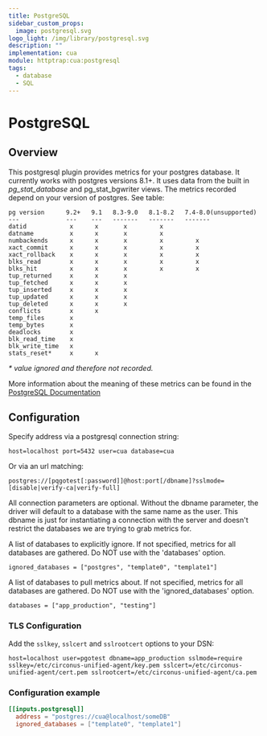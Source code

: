 ```yaml
---
title: PostgreSQL
sidebar_custom_props:
  image: postgresql.svg
logo_light: /img/library/postgresql.svg
description: ""
implementation: cua
module: httptrap:cua:postgresql
tags:
  - database
  - SQL
---
```


# PostgreSQL

## Overview

This postgresql plugin provides metrics for your postgres database. It currently works with postgres versions 8.1+. It uses data from the built in _pg_stat_database_ and pg_stat_bgwriter views. The metrics recorded depend on your version of postgres. See table:

```
pg version      9.2+   9.1   8.3-9.0   8.1-8.2   7.4-8.0(unsupported)
---             ---    ---   -------   -------   -------
datid            x      x       x         x
datname          x      x       x         x
numbackends      x      x       x         x         x
xact_commit      x      x       x         x         x
xact_rollback    x      x       x         x         x
blks_read        x      x       x         x         x
blks_hit         x      x       x         x         x
tup_returned     x      x       x
tup_fetched      x      x       x
tup_inserted     x      x       x
tup_updated      x      x       x
tup_deleted      x      x       x
conflicts        x      x
temp_files       x
temp_bytes       x
deadlocks        x
blk_read_time    x
blk_write_time   x
stats_reset*     x      x
```

_\* value ignored and therefore not recorded._

More information about the meaning of these metrics can be found in the [PostgreSQL Documentation](http://www.postgresql.org/docs/9.2/static/monitoring-stats.html#PG-STAT-DATABASE-VIEW)

## Configuration

Specify address via a postgresql connection string:

`host=localhost port=5432 user=cua database=cua`

Or via an url matching:

`postgres://[pqgotest[:password]]@host:port[/dbname]?sslmode=[disable|verify-ca|verify-full]`

All connection parameters are optional. Without the dbname parameter, the driver will default to a database with the same name as the user. This dbname is just for instantiating a connection with the server and doesn't restrict the databases we are trying to grab metrics for.

A list of databases to explicitly ignore. If not specified, metrics for all databases are gathered. Do NOT use with the 'databases' option.

`ignored_databases = ["postgres", "template0", "template1"]`

A list of databases to pull metrics about. If not specified, metrics for all databases are gathered. Do NOT use with the 'ignored_databases' option.

`databases = ["app_production", "testing"]`

### TLS Configuration

Add the `sslkey`, `sslcert` and `sslrootcert` options to your DSN:

```
host=localhost user=pgotest dbname=app_production sslmode=require sslkey=/etc/circonus-unified-agent/key.pem sslcert=/etc/circonus-unified-agent/cert.pem sslrootcert=/etc/circonus-unified-agent/ca.pem
```

### Configuration example

```toml
[[inputs.postgresql]]
  address = "postgres://cua@localhost/someDB"
  ignored_databases = ["template0", "template1"]
```
